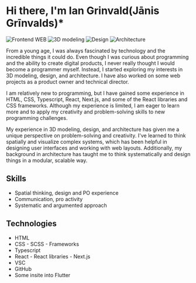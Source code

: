 
# Hi there, I'm Ian Grinvald(Jānis Grīnvalds)*
<p>
  <img src="https://img.shields.io/badge/-Programming-yellow" alt="Frontend WEB">
  <img src="https://img.shields.io/badge/-3D%20modeling-blue" alt="3D modeling">
  <img src="https://img.shields.io/badge/-Design-red" alt="Design">
  <img src="https://img.shields.io/badge/-Architecture-green" alt="Architecture">
</p>

From a young age, I was always fascinated by technology and the incredible things it could do. Even though I was curious about programming and the ability to create digital products, I never really thought I would become a programmer myself. Instead, I started exploring my interests in 3D modeling, design, and architecture. I have also worked on some web projects as a product owner and technical director.

I am relatively new to programming, but I have gained some experience in HTML, CSS, Typescript, React, Next.js, and some of the React libraries and CSS frameworks. Although my experience is limited, I am eager to learn more and to apply my creativity and problem-solving skills to new programming challenges.

My experience in 3D modeling, design, and architecture has given me a unique perspective on problem-solving and creativity. I've learned to think spatially and visualize complex systems, which has been helpful in designing user interfaces and working with web layouts. Additionally, my background in architecture has taught me to think systematically and design things in a modular, scalable way.

## Skills
* Spatial thinking, design and PO experience
* Communication, pro activity
* Systematic and argumented approach
## Technologies
- HTML
- CSS - SCSS - Frameworks
- Typescript
- React - React libraries - Next.js
- VSC
- GitHub
- Some insite into Flutter
